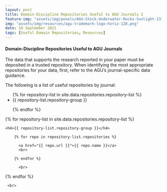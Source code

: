 ```yaml
---
layout: post
title: Domain-Discipline Repositories Useful to AGU Journals 2
feature-img: "assets/img/pexels/AGU-Stock-Underwater-Rocks-Sunlight-1314x400.jpg"
img: "assets/img/resources/agu-trademark-logo-horiz-128.png"
date: 10 September 2021
tags: [Useful Domain Repositories, Resources]
---
```


<h4>Domain-Discipline Repositories Useful to AGU Journals</h4>

<p>The data that supports the research reported in your paper must be deposited in a trusted repository. When identifying the most appropriate repositories for your data, first, refer to the AGU’s journal-specific data guidance.</p> 

The following is a list of useful repositories by journal:

<ul>
{% for repository-list in site.data.repositories.repository-list %}
    <li>{{ repository-list.repository-group }}</li>
    
  {% endfor %}
</ul>

{% for repository-list in site.data.repositories.repository-list %}

    <h4>{{ repository-list.repository-group }}</h4>

        {% for repo in repository-list.repositories %}
        
          <a href="{{ repo.url }}">{{ repo.name }}</a>
          <br> 
          
        {% endfor %}
        
          <br>
      
  {% endfor %}
     
     <br>
